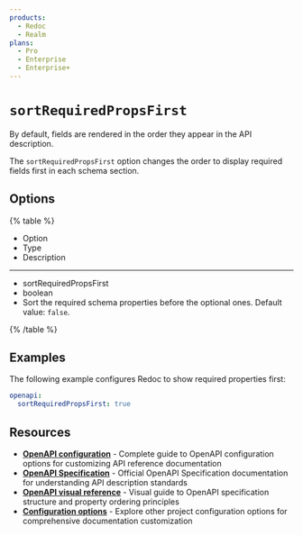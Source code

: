 ```yaml
---
products:
  - Redoc
  - Realm
plans:
  - Pro
  - Enterprise
  - Enterprise+
---
```

# `sortRequiredPropsFirst`

By default, fields are rendered in the order they appear in the API description.

The `sortRequiredPropsFirst` option changes the order to display required fields first in each schema section.

## Options

{% table %}

- Option
- Type
- Description

---

- sortRequiredPropsFirst
- boolean
- Sort the required schema properties before the optional ones.
  Default value: `false`.

{% /table %}

## Examples

The following example configures Redoc to show required properties first:

```yaml {% title="redocly.yaml" %}
openapi:
  sortRequiredPropsFirst: true
```

## Resources

- **[OpenAPI configuration](./index.md)** - Complete guide to OpenAPI configuration options for customizing API reference documentation
- **[OpenAPI Specification](https://spec.openapis.org/oas/latest.html)** - Official OpenAPI Specification documentation for understanding API description standards
- **[OpenAPI visual reference](https://redocly.com/learn/openapi/openapi-visual-reference)** - Visual guide to OpenAPI specification structure and property ordering principles
- **[Configuration options](../index.md)** - Explore other project configuration options for comprehensive documentation customization
